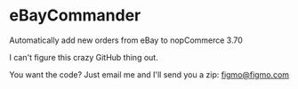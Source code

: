 # eBayCommander
Automatically add new orders from eBay to nopCommerce 3.70

I can't figure this crazy GitHub thing out.   

You want the code?   Just email me and I'll send you a zip:   figmo@figmo.com

